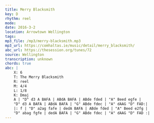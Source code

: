 ```yaml
---
title: Merry Blacksmith
key: D
rhythm: reel
mode: 
date: 2016-3-2
location: Arrowtown Wellington
tags:
mp3_file: /mp3/merry-blacksmith.mp3
mp3_url: https://comhaltas.ie/music/detail/merry_blacksmith/
abc_url: https://thesession.org/tunes/72
source: Wellington
transcription: unknown
chords: true
abc: |
    X: 6
    T: The Merry Blacksmith
    R: reel
    M: 4/4
    L: 1/8
    K: Dmaj
    A | "D" d3 A BAFA | ABdA BAFA | ABde fded | "A" Beed egfe |
    "D" d3 A BAFA | ABdA BAFA | "G" ABde fdec | "A" dAAG "D" FAD:|
    |: f | "D" a2ag fafe | dedA BAFA | ABde fded | "A" Beed e2fg |
    "D" abag fgfe | dedA BAFA | "G" ABde fdec | "A" dAAG "D" FAD :|
---
```

